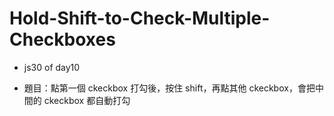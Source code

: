 # Hold-Shift-to-Check-Multiple-Checkboxes

  - js30 of day10 
  
  - 題目：點第一個 ckeckbox 打勾後，按住 shift，再點其他 ckeckbox，會把中間的 ckeckbox 都自動打勾
